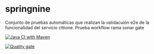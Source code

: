 # springnine

Conjunto de pruebas automáticas que realizan la validacuión e2e de la funcionalidad del servicio cttione. Prueba workflow rama sonar gate

[![Java CI with Maven](https://github.com/juananmoraorganization/springnine/actions/workflows/maven.yml/badge.svg)](https://github.com/juananmoraorganization/springnine/actions/workflows/maven.yml)

[![Quality gate](https://sonarcloud.io/api/project_badges/quality_gate?project=springnine)](https://sonarcloud.io/summary/new_code?id=springnine)
